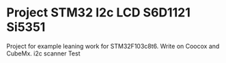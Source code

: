 
Project STM32 I2c LCD S6D1121 Si5351
===================

Project for example leaning work for STM32F103c8t6. Write on Coocox and CubeMx.
i2c scanner
Test
